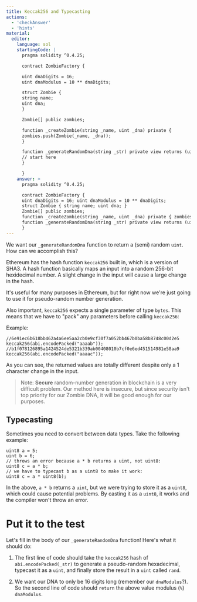 ```yaml
---
title: Keccak256 and Typecasting
actions:
  - 'checkAnswer'
  - 'hints'
material:
  editor:
    language: sol
    startingCode: |
      pragma solidity ^0.4.25;

      contract ZombieFactory {

      uint dnaDigits = 16;
      uint dnaModulus = 10 ** dnaDigits;

      struct Zombie {
      string name;
      uint dna;
      }

      Zombie[] public zombies;

      function _createZombie(string _name, uint _dna) private {
      zombies.push(Zombie(_name, _dna));
      }

      function _generateRandomDna(string _str) private view returns (uint) {
      // start here
      }

      }
    answer: >
      pragma solidity ^0.4.25;

      contract ZombieFactory {
      uint dnaDigits = 16; uint dnaModulus = 10 ** dnaDigits;
      struct Zombie { string name; uint dna; }
      Zombie[] public zombies;
      function _createZombie(string _name, uint _dna) private { zombies.push(Zombie(_name, _dna)); }
      function _generateRandomDna(string _str) private view returns (uint) { uint rand = uint(keccak256(abi.encodePacked(_str))); return rand % dnaModulus; }
      }
---
```


We want our `_generateRandomDna` function to return a (semi) random `uint`. How can we accomplish this?

Ethereum has the hash function `keccak256` built in, which is a version of SHA3. A hash function basically maps an input into a random 256-bit hexidecimal number. A slight change in the input will cause a large change in the hash.

It's useful for many purposes in Ethereum, but for right now we're just going to use it for pseudo-random number generation.

Also important, `keccak256` expects a single parameter of type `bytes`. This means that we have to "pack" any parameters before calling `keccak256`:

Example:

    //6e91ec6b618bb462a4a6ee5aa2cb0e9cf30f7a052bb467b0ba58b8748c00d2e5
    keccak256(abi.encodePacked("aaaab"));
    //b1f078126895a1424524de5321b339ab00408010b7cf0e6ed451514981e58aa9
    keccak256(abi.encodePacked("aaaac"));
    

As you can see, the returned values are totally different despite only a 1 character change in the input.

> Note: **Secure** random-number generation in blockchain is a very difficult problem. Our method here is insecure, but since security isn't top priority for our Zombie DNA, it will be good enough for our purposes.

## Typecasting

Sometimes you need to convert between data types. Take the following example:

    uint8 a = 5;
    uint b = 6;
    // throws an error because a * b returns a uint, not uint8:
    uint8 c = a * b; 
    // we have to typecast b as a uint8 to make it work:
    uint8 c = a * uint8(b); 
    

In the above, `a * b` returns a `uint`, but we were trying to store it as a `uint8`, which could cause potential problems. By casting it as a `uint8`, it works and the compiler won't throw an error.

# Put it to the test

Let's fill in the body of our `_generateRandomDna` function! Here's what it should do:

1. The first line of code should take the `keccak256` hash of `abi.encodePacked(_str)` to generate a pseudo-random hexadecimal, typecast it as a `uint`, and finally store the result in a `uint` called `rand`.

2. We want our DNA to only be 16 digits long (remember our `dnaModulus`?). So the second line of code should `return` the above value modulus (`%`) `dnaModulus`.